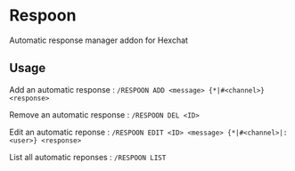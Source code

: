 # Respoon
Automatic response manager addon for Hexchat

## Usage

Add an automatic response :
`/RESPOON ADD <message> {*|#<channel>} <response>`

Remove an automatic response :
`/RESPOON DEL <ID>`

Edit an automatic reponse :
`/RESPOON EDIT <ID> <message> {*|#<channel>|:<user>} <response>`

List all automatic reponses :
`/RESPOON LIST`
